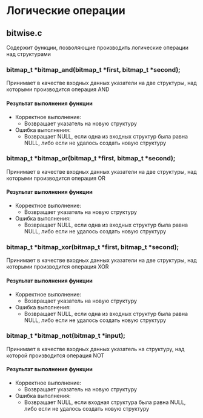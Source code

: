 # Логические операции

## bitwise.c

Содержит функции, позволяющие производить логические операции над структурами

### bitmap_t *bitmap_and(bitmap_t *first, bitmap_t *second);

Принимает в качестве входных данных указатели на две структуры, над которыми производится операция AND

#### Результат выполнения функции

- Корректное выполнение:
    - Возвращает указатель на новую структуру
- Ошибка выполнения:
    - Возвращает NULL, если одна из входных структур была равна NULL, либо если не удалось создать новую структуру

### bitmap_t *bitmap_or(bitmap_t *first, bitmap_t *second);

Принимает в качестве входных данных указатели на две структуры, над которыми производится операция OR

#### Результат выполнения функции

- Корректное выполнение:
    - Возвращает указатель на новую структуру
- Ошибка выполнения:
    - Возвращает NULL, если одна из входных структур была равна NULL, либо если не удалось создать новую структуру

### bitmap_t *bitmap_xor(bitmap_t *first, bitmap_t *second);

Принимает в качестве входных данных указатели на две структуры, над которыми производится операция XOR

#### Результат выполнения функции

- Корректное выполнение:
    - Возвращает указатель на новую структуру
- Ошибка выполнения:
    - Возвращает NULL, если одна из входных структур была равна NULL, либо если не удалось создать новую структуру

### bitmap_t *bitmap_not(bitmap_t *input);

Принимает в качестве входных данных указатель на структуру, над которой производится операция NOT

#### Результат выполнения функции

- Корректное выполнение:
    - Возвращает указатель на новую структуру
- Ошибка выполнения:
    - Возвращает NULL, если входная структура была равна NULL, либо если не удалось создать новую структуру

